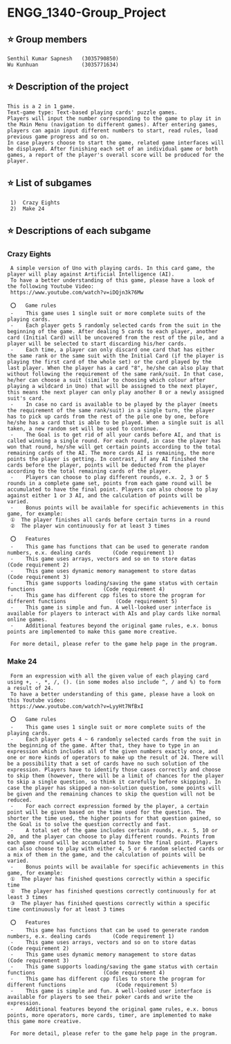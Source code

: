 #    ENGG_1340-Group_Project

##   ⭐️  Group members
    Senthil Kumar Sapnesh   (3035790850)
    Wu Kunhuan              (3035771634)



##   ⭐️  Description of the project
    This is a 2 in 1 game.
    Text-game type: Text-based playing cards' puzzle games.
    Players will input the number corresponding to the game to play it in the Main Menu (navigation to different games). After entering games, players can again input different numbers to start, read rules, load previous game progress and so on.
    In case players choose to start the game, related game interfaces will be displayed. After finishing each set of an individual game or both games, a report of the player's overall score will be produced for the player.



##   ⭐️  List of subgames
     1)  Crazy Eights
     2)  Make 24



##   ⭐️  Descriptions of each subgame

###  Crazy Eights
     A simple version of Uno with playing cards. In this card game, the player will play against Artificial Intelligence (AI).
     To have a better understanding of this game, please have a look of the following Youtube Video:
     https://www.youtube.com/watch?v=iDQjn3k76Mw

     ⭕️   Game rules
     -    This game uses 1 single suit or more complete suits of the playing cards.
     -    Each player gets 5 randomly selected cards from the suit in the beginning of the game. After dealing 5 cards to each player, another card (Initial Card) will be uncovered from the rest of the pile, and a player will be selected to start discarding his/her cards.
     -    Each time, a player can only discard one card that has either the same rank or the same suit with the Initial Card (if the player is playing the first card of the whole set) or the card played by the last player. When the player has a card "8", he/she can also play that without following the requirement of the same rank/suit. In that case, he/her can choose a suit (similar to choosing which colour after playing a wildcard in Uno) that will be assigned to the next player, this means the next player can only play another 8 or a newly assigned suit's card.
     -    In case no card is available to be played by the player (meets the requirement of the same rank/suit) in a single turn, the player has to pick up cards from the rest of the pile one by one, before he/she has a card that is able to be played. When a single suit is all taken, a new random set will be used to continue.
     -    The Goal is to get rid of all your cards before AI, and that is called winning a single round. For each round, in case the player has won that round, he/she will get certain points according to the total remaining cards of the AI. The more cards AI is remaining, the more points the player is getting. In contrast, if any AI finished the cards before the player, points will be deducted from the player according to the total remaining cards of the player.
     -    Players can choose to play different rounds, e.x. 2, 3 or 5 rounds in a complete game set, points from each game round will be accumulated to have the final point. Players can also choose to play against either 1 or 3 AI, and the calculation of points will be varied.
     -    Bonus points will be available for specific achievements in this game, for example:
     ①  The player finishes all cards before certain turns in a round
     ②  The player win continuously for at least 3 times

     ⭕️   Features
     -    This game has functions that can be used to generate random numbers, e.x. dealing cards       (Code requirement 1)
     -    This game uses arrays, vectors and so on to store datas                                       (Code requirement 2)
     -    This game uses dynamic memory management to store datas                                       (Code requirement 3)
     -    This game supports loading/saving the game status with certain functions                      (Code requirement 4)
     -    This game has different cpp files to store the program for different functions                (Code requirement 5)
     -    This game is simple and fun. A well-looked user interface is available for players to interact with AIs and play cards like normal online games.
     -    Additional features beyond the original game rules, e.x. bonus points are implemented to make this game more creative.

     For more detail, please refer to the game help page in the program.






###  Make 24
     Form an expression with all the given value of each playing card using +, -, *, /, (). (in some modes also include ^, / and %) to form a result of 24.
     To have a better understanding of this game, please have a look on this Youtube video:
     https://www.youtube.com/watch?v=LyyHt7NfBxI

     ⭕️   Game rules
     -    This game uses 1 single suit or more complete suits of the playing cards.
     -    Each player gets 4 ~ 6 randomly selected cards from the suit in the beginning of the game. After that, they have to type in an expression which includes all of the given numbers exactly once, and one or more kinds of operators to make up the result of 24. There will be a possibility that a set of cards have no such solution of the expression. Players have to identify those cases correctly and choose to skip them (however, there will be a limit of chances for the player to skip a single question, so think it carefully before skipping). In case the player has skipped a non-solution question, some points will be given and the remaining chances to skip the question will not be reduced.
     -    For each correct expression formed by the player, a certain point will be given based on the time used for the question. The shorter the time used, the higher points for that question gained, so the Goal is to solve the question correctly and fast.
     -    A total set of the game includes certain rounds, e.x. 5, 10 or 20, and the player can choose to play different rounds. Points from each game round will be accumulated to have the final point. Players can also choose to play with either 4, 5 or 6 random selected cards or a mix of them in the game, and the calculation of points will be varied.
     -    Bonus points will be available for specific achievements in this game, for example:
     ①  The player has finished questions correctly within a specific time
     ②  The player has finished questions correctly continuously for at least 3 times
     ③  The player has finished questions correctly within a specific time continuously for at least 3 times

     ⭕️   Features
     -    This game has functions that can be used to generate random numbers, e.x. dealing cards       (Code requirement 1)
     -    This game uses arrays, vectors and so on to store datas                                       (Code requirement 2)
     -    This game uses dynamic memory management to store datas                                       (Code requirement 3)
     -    This game supports loading/saving the game status with certain functions                      (Code requirement 4)
     -    This game has different cpp files to store the program for different functions                (Code requirement 5)
     -    This game is simple and fun. A well-looked user interface is available for players to see their poker cards and write the expression.
     -    Additional features beyond the original game rules, e.x. bonus points, more operators, more cards, timer, are implemented to make this game more creative.

     For more detail, please refer to the game help page in the program. 

